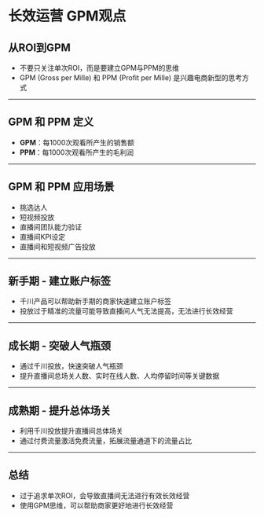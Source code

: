 # 长效运营 GPM观点

## 从ROI到GPM

- 不要只关注单次ROI，而是要建立GPM与PPM的思维
- GPM (Gross per Mille) 和 PPM (Profit per Mille) 是兴趣电商新型的思考方式

---

## GPM 和 PPM 定义

- **GPM**：每1000次观看所产生的销售额
- **PPM**：每1000次观看所产生的毛利润

---

## GPM 和 PPM 应用场景

- 挑选达人
- 短视频投放
- 直播间团队能力验证
- 直播间KPI设定
- 直播间和短视频广告投放

---

## 新手期 - 建立账户标签

- 千川产品可以帮助新手期的商家快速建立账户标签
- 投放过于精准的流量可能导致直播间人气无法提高，无法进行长效经营

---

## 成长期 - 突破人气瓶颈

- 通过千川投放，快速突破人气瓶颈
- 提升直播间总场关人数、实时在线人数、人均停留时间等关键数据

---

## 成熟期 - 提升总体场关

- 利用千川投放提升直播间总体场关
- 通过付费流量激活免费流量，拓展流量通道下的流量占比

---

## 总结

- 过于追求单次ROI，会导致直播间无法进行有效长效经营
- 使用GPM思维，可以帮助商家更好地进行长效经营